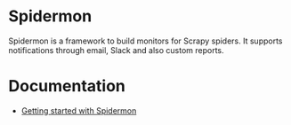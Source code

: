 # Spidermon

Spidermon is a framework to build monitors for Scrapy spiders. It supports notifications through email, Slack and also custom reports.


# Documentation
- [Getting started with Spidermon](docs/getting-started.md)
